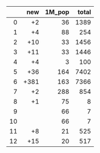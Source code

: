 |    |   new |   1M_pop |   total |
|---:|------:|---------:|--------:|
|  0 |    +2 |       36 |    1389 |
|  1 |    +4 |       88 |     254 |
|  2 |   +10 |       33 |    1456 |
|  3 |   +11 |       33 |    1446 |
|  4 |    +4 |        3 |     100 |
|  5 |   +36 |      164 |    7402 |
|  6 |  +381 |      163 |    7366 |
|  7 |    +2 |      288 |     854 |
|  8 |    +1 |       75 |       8 |
|  9 |       |       66 |       7 |
| 10 |       |       66 |       7 |
| 11 |    +8 |       21 |     525 |
| 12 |   +15 |       20 |     517 |
